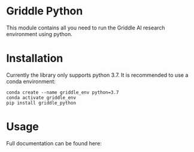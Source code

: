 # Griddle Python

This module contains all you need to run the Griddle AI research environment using python.

# Installation

Currently the library only supports python 3.7.
It is recommended to use a conda environment:

```
conda create --name griddle_env python=3.7
conda activate griddle_env
pip install griddle_python
```


# Usage

Full documentation can be found here:
